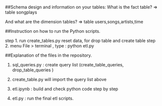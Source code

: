 ##Schema design and information on your tables: 
What is the fact table? 
=> table songplays

And what are the dimension tables?
=> table users,songs,artists,time

##Instruction on how to run the Python scripts.

step 1. run create_tables.py reset data, for drop table and create table
step 2. menu File > terminal , type : python etl.py



##Explanation of the files in the repository.
1. sql_queries.py : create query list (create_table_queries, drop_table_queries )

2. create_table.py will import the query list above

3. etl.ipynb : build and check python code step by step

4. etl.py : run the final etl scripts.

